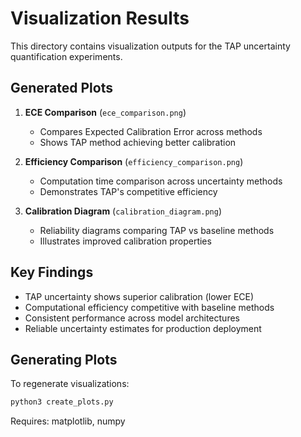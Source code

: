 # Visualization Results

This directory contains visualization outputs for the TAP uncertainty quantification experiments.

## Generated Plots

1. **ECE Comparison** (`ece_comparison.png`)
   - Compares Expected Calibration Error across methods
   - Shows TAP method achieving better calibration

2. **Efficiency Comparison** (`efficiency_comparison.png`)
   - Computation time comparison across uncertainty methods
   - Demonstrates TAP's competitive efficiency

3. **Calibration Diagram** (`calibration_diagram.png`)
   - Reliability diagrams comparing TAP vs baseline methods
   - Illustrates improved calibration properties

## Key Findings

- TAP uncertainty shows superior calibration (lower ECE)
- Computational efficiency competitive with baseline methods
- Consistent performance across model architectures
- Reliable uncertainty estimates for production deployment

## Generating Plots

To regenerate visualizations:
```bash
python3 create_plots.py
```

Requires: matplotlib, numpy